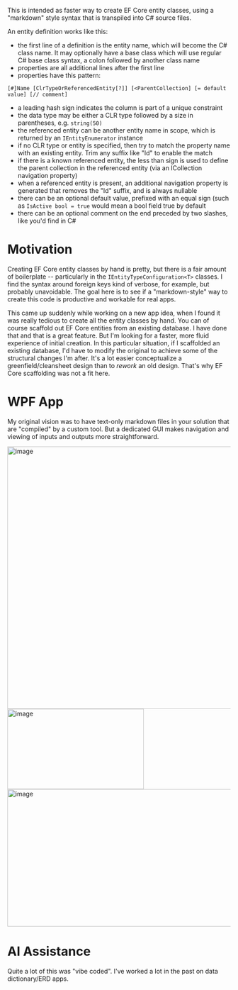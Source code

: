 This is intended as faster way to create EF Core entity classes, using a "markdown" style syntax that is transpiled into C# source files.

An entity definition works like this:
- the first line of a definition is the entity name, which will become the C# class name. It may optionally have a base class which will use regular C# base class syntax, a colon followed by another class name
- properties are all additional lines after the first line
- properties have this pattern:
```
[#]Name [ClrTypeOrReferencedEntity[?]] [<ParentCollection] [= default value] [// comment]
```
- a leading hash sign indicates the column is part of a unique constraint
- the data type may be either a CLR type followed by a size in parentheses, e.g. `string(50)`
- the referenced entity can be another entity name in scope, which is returned by an `IEntityEnumerator` instance
- if no CLR type or entity is specified, then try to match the property name with an existing entity. Trim any suffix like "Id" to enable the match
- if there is a known referenced entity, the less than sign is used to define the parent collection in the referenced entity (via an ICollection<T> navigation property)
- when a referenced entity is present, an additional navigation property is generated that removes the "Id" suffix, and is always nullable
- there can be an optional default value, prefixed with an equal sign (such as `IsActive bool = true` would mean a bool field true by default
- there can be an optional comment on the end preceded by two slashes, like you'd find in C#
  
# Motivation
Creating EF Core entity classes by hand is pretty, but there is a fair amount of boilerplate -- particularly in the `IEntityTypeConfiguration<T>` classes. I find the syntax around foreign keys kind of verbose, for example, but probably unavoidable. The goal here is to see if a "markdown-style" way to create this code is productive and workable for real apps.

This came up suddenly while working on a new app idea, when I found it was really tedious to create all the entity classes by hand. You can of course scaffold out EF Core entities from an existing database. I have done that and that is a great feature. But I'm looking for a faster, more fluid experience of initial creation. In this particular situation, if I scaffolded an existing database, I'd have to modify the original to achieve some of the structural changes I'm after. It's a lot easier conceptualize a greenfield/cleansheet design than to _rework_ an old design. That's why EF Core scaffolding was not a fit here.

# WPF App
My original vision was to have text-only markdown files in your solution that are "compiled" by a custom tool. But a dedicated GUI makes navigation and viewing of inputs and outputs more straightforward.

<img width="993" height="592" alt="image" src="https://github.com/user-attachments/assets/61ea7206-f9d1-4e20-8d08-799be67637d3" />

<img width="308" height="181" alt="image" src="https://github.com/user-attachments/assets/2b281e13-6846-46a4-a515-06110748105c" />

<img width="688" height="310" alt="image" src="https://github.com/user-attachments/assets/8fdfb494-300b-4b4a-a572-a8ba59970904" />

# AI Assistance
Quite a lot of this was "vibe coded". I've worked a lot in the past on data dictionary/ERD apps.

